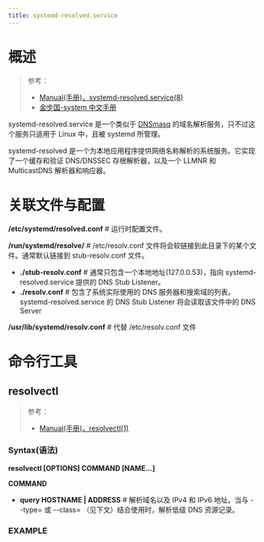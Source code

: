 ```yaml
---
title: systemd-resolved.service
---
```


# 概述

> 参考：
> 
> - [Manual(手册)，systemd-resolved.service(8)](https://man7.org/linux/man-pages/man8/systemd-resolved.service.8.html)
> - [金步国-system 中文手册](http://www.jinbuguo.com/systemd/systemd-resolved.service.html)

systemd-resolved.service 是一个类似于 [DNSmasq](/docs/4.数据通信/DNS/DNSmasq.md) 的域名解析服务，只不过这个服务只适用于 Linux 中，且被 systemd 所管理。

systemd-resolved 是一个为本地应用程序提供网络名称解析的系统服务。它实现了一个缓存和验证 DNS/DNSSEC 存根解析器，以及一个 LLMNR 和 MulticastDNS 解析器和响应器。

# 关联文件与配置

**/etc/systemd/resolved.conf** # 运行时配置文件。

**/run/systemd/resolve/** # /etc/resolv.conf 文件将会软链接到此目录下的某个文件。通常默认链接到 stub-resolv.conf 文件。

- **./stub-resolv.conf** # 通常只包含一个本地地址(127.0.0.53)，指向 systemd-resolved.service 提供的 DNS Stub Listener。
- **./resolv.conf** # 包含了系统实际使用的 DNS 服务器和搜索域的列表。systemd-resolved.service 的 DNS Stub Listener 将会读取该文件中的 DNS Server

**/usr/lib/systemd/resolv.conf** # 代替 /etc/resolv.conf 文件

# 命令行工具

## resolvectl

> 参考：
> 
> - [Manual(手册)，resolvectl(1)](https://man7.org/linux/man-pages/man1/resolvectl.1.html)

### Syntax(语法)

**resolvectl [OPTIONS] COMMAND [NAME...]**

**COMMAND**

- **query HOSTNAME | ADDRESS** # 解析域名以及 IPv4 和 IPv6 地址。当与 --type= 或 --class= （见下文）结合使用时，解析低级 DNS 资源记录。

### EXAMPLE

